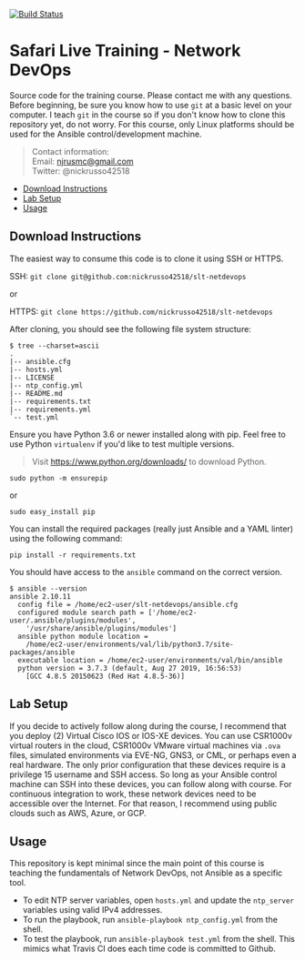[![Build Status](
https://app.travis-ci.com/nickrusso42518/slt-netdevops.svg?branch=master)](
https://app.travis-ci.com/nickrusso42518/slt-netdevops)

# Safari Live Training - Network DevOps
Source code for the training course. Please contact me with any questions.
Before beginning, be sure you know how to use `git` at a basic level on
your computer. I teach `git` in the course so if you don't know how
to clone this repository yet, do not worry. For this course, only
Linux platforms should be used for the Ansible control/development machine.

> Contact information:\
> Email:    njrusmc@gmail.com\
> Twitter:  @nickrusso42518

  * [Download Instructions](#download-instructions)
  * [Lab Setup](#lab-setup)
  * [Usage](#usage)

## Download Instructions
The easiest way to consume this code is to clone it using SSH or HTTPS.

SSH: `git clone git@github.com:nickrusso42518/slt-netdevops`

or

HTTPS: `git clone https://github.com/nickrusso42518/slt-netdevops`

After cloning, you should see the following file system structure:

```
$ tree --charset=ascii
.
|-- ansible.cfg
|-- hosts.yml
|-- LICENSE
|-- ntp_config.yml
|-- README.md
|-- requirements.txt
|-- requirements.yml
`-- test.yml
```

Ensure you have Python 3.6 or newer installed along with pip. Feel
free to use Python `virtualenv` if you'd like to test multiple versions.

> Visit https://www.python.org/downloads/ to download Python.

`sudo python -m ensurepip`

or

`sudo easy_install pip`

You can install the required packages (really just Ansible and a YAML linter)
using the following command:

`pip install -r requirements.txt`

You should have access to the `ansible` command on the correct version.

```
$ ansible --version
ansible 2.10.11
  config file = /home/ec2-user/slt-netdevops/ansible.cfg
  configured module search path = ['/home/ec2-user/.ansible/plugins/modules',
    '/usr/share/ansible/plugins/modules']
  ansible python module location =
    /home/ec2-user/environments/val/lib/python3.7/site-packages/ansible
  executable location = /home/ec2-user/environments/val/bin/ansible
  python version = 3.7.3 (default, Aug 27 2019, 16:56:53)
    [GCC 4.8.5 20150623 (Red Hat 4.8.5-36)]
```

## Lab Setup
If you decide to actively follow along during the course, I recommend
that you deploy (2) Virtual Cisco IOS or IOS-XE devices. You can
use CSR1000v virtual routers in the cloud, CSR1000v VMware virtual
machines via `.ova` files, simulated environments via EVE-NG, GNS3,
or CML, or perhaps even a real hardware. The only prior configuration
that these devices require is a privilege 15 username and SSH access.
So long as your Ansible control machine can SSH into these devices,
you can follow along with course. For continuous integration to work,
these network devices need to be accessible over the Internet. For that
reason, I recommend using public clouds such as AWS, Azure, or GCP.

## Usage
This repository is kept minimal since the main point of this course is
teaching the fundamentals of Network DevOps, not Ansible as a specific tool.
  * To edit NTP server variables, open `hosts.yml` and update the
    `ntp_server` variables using valid IPv4 addresses.
  * To run the playbook, run `ansible-playbook ntp_config.yml` from the shell.
  * To test the playbook, run `ansible-playbook test.yml` from the shell. This
    mimics what Travis CI does each time code is committed to Github.
